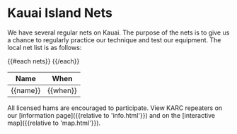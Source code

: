 # Kauai Island Nets

We have several regular nets on Kauai.  The purpose of the nets is to
give us a chance to regularly practice our technique and test our
equipment. The local net list is as follows:

<table class="table table-striped table-bordered table-hover table-condensed">
  <thead>
    <tr>
      <th>Name</th>
      <th>When</th>
    </tr>
  </thead>
  <tbody>
{{#each nets}}
    <tr>
      <td>{{name}}</td>
      <td>{{when}}</td>
    </tr>
{{/each}}
  </tbody>
</table>

All licensed hams are encouraged to participate.  View KARC repeaters
on our [information page]({{relative to 'info.html'}}) and on the
[interactive map]({{relative to 'map.html'}}).
